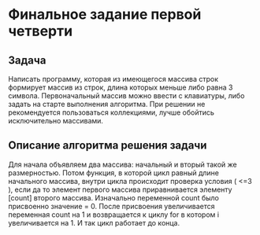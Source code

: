 # Финальное задание первой четверти
## Задача
Написать программу, которая из имеющегося массива строк формирует массив из строк, длина которых меньше либо равна 3 символа. Первоначальный массив можно ввести с клавиатуры, либо задать на старте
выполнения алгоритма. При решении не рекомендуется пользоваться коллекциями, лучше обойтись
исключительно массивами.

## Описание алгоритма решения задачи

Для начала объявляем два массива: начальный и вторый такой же размерностью. Потом функция, в которой цикл равный длине начального массива, внутри цикла происходит проверка условия ( <=3 ), если да то элемент первого массива приравнивается элементу [count] второго массива. Изначально переменной count было присвоенно значение = 0. После присвоения увеличивается переменная count на 1 и возвращается к циклу for в котором i увеличивается на 1. И так цикл работает до конца.